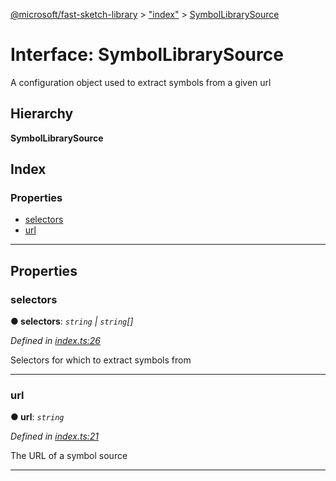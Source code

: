 [@microsoft/fast-sketch-library](../README.md) > ["index"](../modules/_index_.md) > [SymbolLibrarySource](../interfaces/_index_.symbollibrarysource.md)

# Interface: SymbolLibrarySource

A configuration object used to extract symbols from a given url

## Hierarchy

**SymbolLibrarySource**

## Index

### Properties

* [selectors](_index_.symbollibrarysource.md#selectors)
* [url](_index_.symbollibrarysource.md#url)

---

## Properties

<a id="selectors"></a>

###  selectors

**● selectors**: *`string` \| `string`[]*

*Defined in [index.ts:26](https://github.com/Microsoft/fast-dna/blob/164dd3ca/packages/fast-sketch-library/src/index.ts#L26)*

Selectors for which to extract symbols from

___
<a id="url"></a>

###  url

**● url**: *`string`*

*Defined in [index.ts:21](https://github.com/Microsoft/fast-dna/blob/164dd3ca/packages/fast-sketch-library/src/index.ts#L21)*

The URL of a symbol source

___

